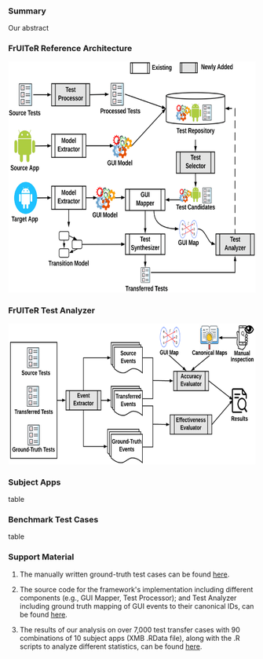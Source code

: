 ### Summary

Our abstract

### FrUITeR Reference Architecture
<img src="figs/framework.png" width="700px" height="471px">


### FrUITeR Test Analyzer
<img src="figs/workflow.png" width="700px" height="288px">

### Subject Apps
table

### Benchmark Test Cases
table

### Support Material

1. The manually written ground-truth test cases can be found [here](https://drive.google.com/file/d/1NA9n7qTomWPTdll2X--vUhOOrpfWMomA/view).

2. The source code for the framework's implementation including different components (e.g., GUI Mapper, Test Processor); and Test Analyzer including ground truth mapping of GUI events to their canonical IDs, can be found [here](https://drive.google.com/file/d/1oMtoWUuzsXuNnOiUjxWEiLuQ25UrHZtW/view).

3. The results of our analysis on over 7,000 test transfer cases with 90 combinations of 10 subject apps (XMB .RData file), along with the .R scripts to analyze different statistics, can be found [here](https://drive.google.com/file/d/19nXkYnMq03WLmGDXyxIEcZuCpCWPh5uR/view).
